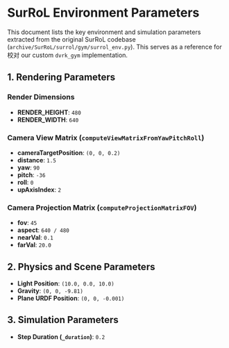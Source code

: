 # SurRoL Environment Parameters

This document lists the key environment and simulation parameters extracted from the original SurRoL codebase (`archive/SurRoL/surrol/gym/surrol_env.py`). This serves as a reference for校对 our custom `dvrk_gym` implementation.

## 1. Rendering Parameters

### Render Dimensions
- **RENDER_HEIGHT**: `480`
- **RENDER_WIDTH**: `640`

### Camera View Matrix (`computeViewMatrixFromYawPitchRoll`)
- **cameraTargetPosition**: `(0, 0, 0.2)`
- **distance**: `1.5`
- **yaw**: `90`
- **pitch**: `-36`
- **roll**: `0`
- **upAxisIndex**: `2`

### Camera Projection Matrix (`computeProjectionMatrixFOV`)
- **fov**: `45`
- **aspect**: `640 / 480`
- **nearVal**: `0.1`
- **farVal**: `20.0`

## 2. Physics and Scene Parameters

- **Light Position**: `(10.0, 0.0, 10.0)`
- **Gravity**: `(0, 0, -9.81)`
- **Plane URDF Position**: `(0, 0, -0.001)`

## 3. Simulation Parameters

- **Step Duration (`_duration`)**: `0.2`
